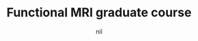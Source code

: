 ---
title: "Functional MRI graduate course"
project_id: 
date: nil
conference_id: ""
presenters:
   - peter_bandettini
summary: "<p>Functional MRI graduate course, MCW, Milwaukee, WI.</p>"
file: /assets/presentations/T164.ppt
filename: T164.ppt
layout: presentation
---